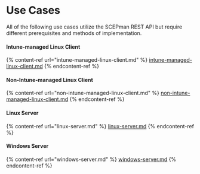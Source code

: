 # Use Cases

All of the following use cases utilize the SCEPman REST API but require different prerequisites and methods of implementation.

#### Intune-managed Linux Client

{% content-ref url="intune-managed-linux-client.md" %}
[intune-managed-linux-client.md](intune-managed-linux-client.md)
{% endcontent-ref %}

#### Non-Intune-managed Linux Client

{% content-ref url="non-intune-managed-linux-client.md" %}
[non-intune-managed-linux-client.md](non-intune-managed-linux-client.md)
{% endcontent-ref %}

#### Linux Server

{% content-ref url="linux-server.md" %}
[linux-server.md](linux-server.md)
{% endcontent-ref %}

#### Windows Server

{% content-ref url="windows-server.md" %}
[windows-server.md](windows-server.md)
{% endcontent-ref %}

